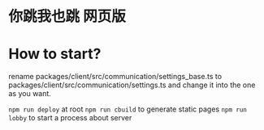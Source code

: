 # 你跳我也跳 网页版

# How to start?

rename packages/client/src/communication/settings_base.ts to packages/client/src/communication/settings.ts and change it into the one as you want.

``npm run deploy`` at root
``npm run cbuild`` to generate static pages
``npm run lobby`` to start a process about server